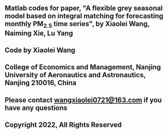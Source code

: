 ## Matlab codes for paper, "A flexible grey seasonal model based on integral matching for forecasting monthly PM$_{2.5}$ time series", by Xiaolei Wang, Naiming Xie, Lu Yang

## Code by Xiaolei Wang

## College of Economics and Management, Nanjing University of Aeronautics and Astronautics, Nanjing 210016, China

## Please contact wangxiaolei0721@163.com if you have any questions

## Copyright 2022, All Rights Reserved
